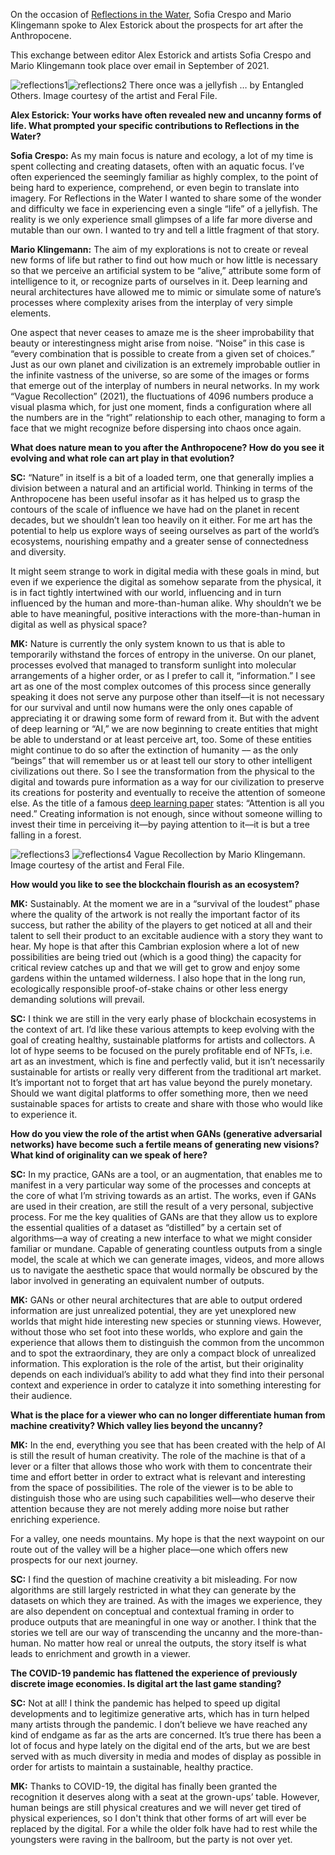 On the occasion of [Reflections in the Water](https://feralfile.com/exhibitions/reflections-in-the-water-9ov), Sofia Crespo and Mario Klingemann spoke to Alex Estorick about the prospects for art after the Anthropocene.

This exchange between editor Alex Estorick and artists Sofia Crespo and Mario Klingemann took place over email in September of 2021.

![reflections1](https://github.com/bitmark-inc/feral-file-docs/assets/62201063/fbd51e42-9a5e-40f9-984f-d7e875127006)![reflections2](https://github.com/bitmark-inc/feral-file-docs/assets/62201063/6dd45605-598c-4123-935c-4e3f518db485)
There once was a jellyfish … by Entangled Others. Image courtesy of the artist and Feral File.

**Alex Estorick: Your works have often revealed new and uncanny forms of life. What prompted your specific contributions to Reflections in the Water?**

**Sofia Crespo:** As my main focus is nature and ecology, a lot of my time is spent collecting and creating datasets, often with an aquatic focus. I’ve often experienced the seemingly familiar as highly complex, to the point of being hard to experience, comprehend, or even begin to translate into imagery. For Reflections in the Water I wanted to share some of the wonder and difficulty we face in experiencing even a single “life” of a jellyfish. The reality is we only experience small glimpses of a life far more diverse and mutable than our own. I wanted to try and tell a little fragment of that story.

**Mario Klingemann:** The aim of my explorations is not to create or reveal new forms of life but rather to find out how much or how little is necessary so that we perceive an artificial system to be “alive,” attribute some form of intelligence to it, or recognize parts of ourselves in it. Deep learning and neural architectures have allowed me to mimic or simulate some of nature’s processes where complexity arises from the interplay of very simple elements.

One aspect that never ceases to amaze me is the sheer improbability that beauty or interestingness might arise from noise. “Noise” in this case is “every combination that is possible to create from a given set of choices.” Just as our own planet and civilization is an extremely improbable outlier in the infinite vastness of the universe, so are some of the images or forms that emerge out of the interplay of numbers in neural networks. In my work “Vague Recollection” (2021), the fluctuations of 4096 numbers produce a visual plasma which, for just one moment, finds a configuration where all the numbers are in the “right” relationship to each other, managing to form a face that we might recognize before dispersing into chaos once again.

**What does nature mean to you after the Anthropocene? How do you see it evolving and what role can art play in that evolution?**

**SC:** “Nature” in itself is a bit of a loaded term, one that generally implies a division between a natural and an artificial world. Thinking in terms of the Anthropocene has been useful insofar as it has helped us to grasp the contours of the scale of influence we have had on the planet in recent decades, but we shouldn’t lean too heavily on it either. For me art has the potential to help us explore ways of seeing ourselves as part of the world’s ecosystems, nourishing empathy and a greater sense of connectedness and diversity.

It might seem strange to work in digital media with these goals in mind, but even if we experience the digital as somehow separate from the physical, it is in fact tightly intertwined with our world, influencing and in turn influenced by the human and more-than-human alike. Why shouldn’t we be able to have meaningful, positive interactions with the more-than-human in digital as well as physical space?

**MK:** Nature is currently the only system known to us that is able to temporarily withstand the forces of entropy in the universe. On our planet, processes evolved that managed to transform sunlight into molecular arrangements of a higher order, or as I prefer to call it, “information.” I see art as one of the most complex outcomes of this process since generally speaking it does not serve any purpose other than itself––it is not necessary for our survival and until now humans were the only ones capable of appreciating it or drawing some form of reward from it. But with the advent of deep learning or “AI,” we are now beginning to create entities that might be able to understand or at least perceive art, too. Some of these entities might continue to do so after the extinction of humanity –– as the only “beings” that will remember us or at least tell our story to other intelligent civilizations out there. So I see the transformation from the physical to the digital and towards pure information as a way for our civilization to preserve its creations for posterity and eventually to receive the attention of someone else. As the title of a famous [deep learning paper](https://proceedings.neurips.cc/paper/2017/file/3f5ee243547dee91fbd053c1c4a845aa-Paper.pdf) states: “Attention is all you need.” Creating information is not enough, since without someone willing to invest their time in perceiving it––by paying attention to it––it is but a tree falling in a forest.

![reflections3](https://github.com/bitmark-inc/feral-file-docs/assets/62201063/e25fd3ff-e911-4148-97c0-4d48ab1044fe)
![reflections4](https://github.com/bitmark-inc/feral-file-docs/assets/62201063/11921969-b582-4da4-ac2e-08ecede68022)
Vague Recollection by Mario Klingemann. Image courtesy of the artist and Feral File.

**How would you like to see the blockchain flourish as an ecosystem?**

**MK:** Sustainably. At the moment we are in a “survival of the loudest” phase where the quality of the artwork is not really the important factor of its success, but rather the ability of the players to get noticed at all and their talent to sell their product to an excitable audience with a story they want to hear. My hope is that after this Cambrian explosion where a lot of new possibilities are being tried out (which is a good thing) the capacity for critical review catches up and that we will get to grow and enjoy some gardens within the untamed wilderness. I also hope that in the long run, ecologically responsible proof-of-stake chains or other less energy demanding solutions will prevail.

**SC:** I think we are still in the very early phase of blockchain ecosystems in the context of art. I’d like these various attempts to keep evolving with the goal of creating healthy, sustainable platforms for artists and collectors. A lot of hype seems to be focused on the purely profitable end of NFTs, i.e. art as an investment, which is fine and perfectly valid, but it isn’t necessarily sustainable for artists or really very different from the traditional art market. It’s important not to forget that art has value beyond the purely monetary. Should we want digital platforms to offer something more, then we need sustainable spaces for artists to create and share with those who would like to experience it.

**How do you view the role of the artist when GANs (generative adversarial networks) have become such a fertile means of generating new visions? What kind of originality can we speak of here?**

**SC:** In my practice, GANs are a tool, or an augmentation, that enables me to manifest in a very particular way some of the processes and concepts at the core of what I’m striving towards as an artist. The works, even if GANs are used in their creation, are still the result of a very personal, subjective process. For me the key qualities of GANs are that they allow us to explore the essential qualities of a dataset as “distilled” by a certain set of algorithms––a way of creating a new interface to what we might consider familiar or mundane. Capable of generating countless outputs from a single model, the scale at which we can generate images, videos, and more allows us to navigate the aesthetic space that would normally be obscured by the  labor involved in generating an equivalent number of outputs.

**MK:** GANs or other neural architectures that are able to output ordered information are just unrealized potential, they are yet unexplored new worlds that might hide interesting new species or stunning views. However, without those who set foot into these worlds, who explore and gain the experience that allows them to distinguish the common from the uncommon and to spot the extraordinary, they are only a compact block of unrealized information. This exploration is the role of the artist, but their originality depends on each individual’s ability to add what they find into their personal context and experience in order to catalyze it into something interesting for their audience.

**What is the place for a viewer who can no longer differentiate human from machine creativity? Which valley lies beyond the uncanny?**

**MK:** In the end, everything you see that has been created with the help of AI is still the result of human creativity. The role of the machine is that of a lever or a filter that allows those who work with them to concentrate their time and effort better in order to extract what is relevant and interesting from the space of possibilities. The role of the viewer is to be able to distinguish those who are using such capabilities well––who deserve their attention because they are not merely adding more noise but rather enriching experience.

For a valley, one needs mountains. My hope is that the next waypoint on our route out of the valley will be a higher place––one which offers new prospects for our next journey.

**SC:** I find the question of machine creativity a bit misleading. For now algorithms are still largely restricted in what they can generate by the datasets on which they are trained. As with the images we experience, they are also dependent on conceptual and contextual framing in order to produce outputs that are meaningful in one way or another. I think that the stories we tell are our way of transcending the uncanny and the more-than-human. No matter how real or unreal the outputs, the story itself is what leads to enrichment and growth in a viewer.

**The COVID-19 pandemic has flattened the experience of previously discrete image economies. Is digital art the last game standing?**

**SC:** Not at all! I think the pandemic has helped to speed up digital developments and to legitimize generative arts, which has in turn helped many artists through the pandemic. I don’t believe we have reached any kind of endgame as far as the arts are concerned. It’s true there has been a lot of focus and hype lately on the digital end of the arts, but we are best served with as much diversity in media and modes of display as possible in order for artists to maintain a sustainable, healthy practice.

**MK:** Thanks to COVID-19, the digital has finally been granted the recognition it deserves along with a seat at the grown-ups’ table. However, human beings are still physical creatures and we will never get tired of physical experiences, so I don't think that other forms of art will ever be replaced by the digital. For a while the older folk have had to rest while the youngsters were raving in the ballroom, but the party is not over yet.
